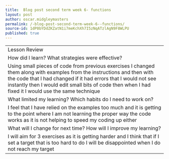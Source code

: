 ```yaml
---
title:  Blog post second term week 6- functions
layout: post
author: oscar.midgleymasters
permalink: /-blog-post-second-term-week-6--functions/
source-id: 1dP0bYDdZKZatN1i7meKchXh7I5zNqATzlAgN9F8WLPU
published: true
---
```

<table>
  <tr>
    <td>Lesson Review</td>
  </tr>
  <tr>
    <td>How did I learn? What strategies were effective? </td>
  </tr>
  <tr>
    <td>Using small pieces of code from previous exercises I changed them along with examples from the instructions and then with the code that I had changed if it had errors that I would not see instantly then I would edit small bits of code then when I had fixed it I would use the same technique</td>
  </tr>
  <tr>
    <td>What limited my learning? Which habits do I need to work on? </td>
  </tr>
  <tr>
    <td>I feel that I have relied on the examples too much and it is getting to the point where I am not learning the proper way the code works as it is not helping to speed my coding up either</td>
  </tr>
  <tr>
    <td>What will I change for next time? How will I improve my learning?</td>
  </tr>
  <tr>
    <td>I will aim for 3 exercises as it is getting harder and I think that if I set a target that is too hard to do I will be disappointed when I do not reach my target</td>
  </tr>
</table>


